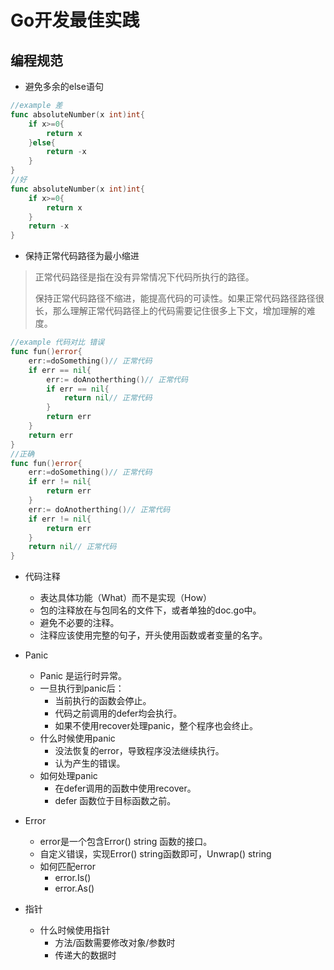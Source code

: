# Go开发最佳实践

## 编程规范

+ 避免多余的else语句

```Go
//example 差
func absoluteNumber(x int)int{
    if x>=0{
        return x
    }else{
        return -x
    }
}
//好
func absoluteNumber(x int)int{
    if x>=0{
        return x
    }
    return -x
}
```

- 保持正常代码路径为最小缩进

> 正常代码路径是指在没有异常情况下代码所执行的路径。
>
> 保持正常代码路径不缩进，能提高代码的可读性。如果正常代码路径路径很长，那么理解正常代码路径上的代码需要记住很多上下文，增加理解的难度。

```Go
//example 代码对比 错误
func fun()error{
    err:=doSomething()// 正常代码
    if err == nil{
        err:= doAnotherthing()// 正常代码
        if err == nil{
            return nil// 正常代码
        }
        return err
    }
    return err
}
//正确
func fun()error{
    err:=doSomething()// 正常代码
    if err != nil{
        return err
    }
    err:= doAnotherthing()// 正常代码
    if err != nil{
        return err
    }
    return nil// 正常代码
}
```

- 代码注释
  - 表达具体功能（What）而不是实现（How）
  - 包的注释放在与包同名的文件下，或者单独的doc.go中。
  - 避免不必要的注释。
  - 注释应该使用完整的句子，开头使用函数或者变量的名字。

- Panic
  - Panic 是运行时异常。
  - 一旦执行到panic后：
    - 当前执行的函数会停止。
    - 代码之前调用的defer均会执行。
    - 如果不使用recover处理panic，整个程序也会终止。
  - 什么时候使用panic
    - 没法恢复的error，导致程序没法继续执行。
    - 认为产生的错误。
  - 如何处理panic
    - 在defer调用的函数中使用recover。
    - defer 函数位于目标函数之前。

- Error
  - error是一个包含Error() string 函数的接口。
  - 自定义错误，实现Error() string函数即可，Unwrap() string 
  - 如何匹配error
    - error.Is()
    - error.As()

- 指针
  - 什么时候使用指针
    - 方法/函数需要修改对象/参数时
    - 传递大的数据时

